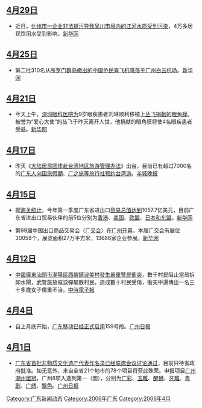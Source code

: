 ## [4月29日](../Page/4月29日.md "wikilink")

  - 近日，[化州市一企业非法排污导致](../Page/化州市.md "wikilink")[吴川市境内的江河水质受到](../Page/吴川市.md "wikilink")[污染](../Page/污染.md "wikilink")，4万多居民饮用水受到影响。[新华网](https://web.archive.org/web/20060614171812/http://gd.xinhuanet.com/2006-04/29/content_6876022.htm)

## [4月25日](../Page/4月25日.md "wikilink")

  - 第二批310名从[所罗门群岛撤出的](../Page/所罗门群岛.md "wikilink")[中国侨民乘](https://zh.wikipedia.org/wiki/中国 "wikilink")[飞机降落于](https://zh.wikipedia.org/wiki/飞机 "wikilink")[广州](https://zh.wikipedia.org/wiki/广州 "wikilink")[白云机场](https://zh.wikipedia.org/wiki/白云机场 "wikilink")。[新华网](https://web.archive.org/web/20060509054435/http://www.gd.xinhuanet.com/newscenter/2006-04/25/content_6840109.htm)

## [4月21日](../Page/4月21日.md "wikilink")

  - 今天上午，[深圳眼科医院为](https://zh.wikipedia.org/wiki/深圳 "wikilink")9岁眼疾患者刘琳顺利移植上[丛飞捐献的](../Page/丛飞.md "wikilink")[眼角膜](https://zh.wikipedia.org/wiki/眼角膜 "wikilink")。被誉为“爱心大使”的丛飞于昨天离开人世，他捐献的眼角膜将使4名眼疾患者受益。[新华网](https://web.archive.org/web/20060503145605/http://www.gd.xinhuanet.com/newscenter/2006-04/22/content_6814647.htm)

## [4月17日](../Page/4月17日.md "wikilink")

  - 昨天《[大陆居民团体赴台湾地区旅游管理办法](https://zh.wikipedia.org/wiki/大陆居民团体赴台湾地区旅游管理办法 "wikilink")》出台，目前已有超过7000名的[广东人向](../Page/广东人.md "wikilink")[国旅假期](https://zh.wikipedia.org/wiki/国旅假期 "wikilink")、[广之旅等](https://zh.wikipedia.org/wiki/广之旅 "wikilink")[旅行社预约](https://zh.wikipedia.org/wiki/旅行社 "wikilink")[台湾游](https://zh.wikipedia.org/wiki/台湾 "wikilink")。[羊城晚报](https://web.archive.org/web/20060519120639/http://www.ycwb.com/gb/content/2006-04/17/content_1108618.htm)

## [4月15日](../Page/4月15日.md "wikilink")

  - 据[海关统计](../Page/海关.md "wikilink")，今年第一季度广东省进出口[贸易总值达到](../Page/贸易.md "wikilink")1057.7亿美元，目前广东省进出口贸易伙伴的前5位分别为[香港](../Page/香港.md "wikilink")、[美国](../Page/美国.md "wikilink")、[欧盟](https://zh.wikipedia.org/wiki/欧盟 "wikilink")、[日本和](../Page/日本.md "wikilink")[东盟](https://zh.wikipedia.org/wiki/东盟 "wikilink")。[新华网](https://web.archive.org/web/20060426124916/http://www.gd.xinhuanet.com/newscenter/2006-04/15/content_6748462.htm)

<!-- end list -->

  - 第99届中国出口商品交易会（[广交会](../Page/广交会.md "wikilink")）在[广州开幕](https://zh.wikipedia.org/wiki/广州 "wikilink")，本届广交会有展位30058个，展览面积27万平方米，13686家企业参展。[新华网](https://web.archive.org/web/20060503045317/http://www.gd.xinhuanet.com/2006-04/16/content_6753320.htm)

## [4月12日](../Page/4月12日.md "wikilink")

  - [中國](../Page/中國.md "wikilink")[廣東](https://zh.wikipedia.org/wiki/廣東 "wikilink")[汕頭市潮陽區西臚鎮波美村發生嚴重警民衝突](https://zh.wikipedia.org/wiki/汕頭市 "wikilink")，數千村民阻止當局拆卸水閘，武警施放催淚彈驅散村民，造成數十村民受傷，衝突中還傳出一名三十多歲女子傷重不治。[中時電子報](https://web.archive.org/web/20060415173332/http://news.chinatimes.com/Chinatimes/newslist/newslist-content/0,3546,110505+112006041400082,00.html)

## [4月4日](../Page/4月4日.md "wikilink")

  - 自上月底开始，[广东](https://zh.wikipedia.org/wiki/广东 "wikilink")[移动已经正式启用](https://zh.wikipedia.org/wiki/中国移动 "wikilink")159号段。[广州日报](https://web.archive.org/web/20060519224609/http://finance.dayoo.com/gb/content/2006-04/04/content_2462713.htm)

## [4月1日](../Page/4月1日.md "wikilink")

  - [广东省首批](../Page/广东省.md "wikilink")[非物质文化遗产代表作名录已经联席会议讨论通过](../Page/非物质文化遗产.md "wikilink")，目前只待省政府批准。如无意外，来自全省21个地市的78个项目将获此殊荣。申报项目[广州](https://zh.wikipedia.org/wiki/广州 "wikilink")[潮州居冠](https://zh.wikipedia.org/wiki/潮州 "wikilink")，广州8项入选列第一（图），分别为[广彩](../Page/广彩.md "wikilink")、[玉雕](https://zh.wikipedia.org/wiki/玉雕 "wikilink")、[醒狮](https://zh.wikipedia.org/wiki/醒狮 "wikilink")、[牙雕](https://zh.wikipedia.org/wiki/牙雕 "wikilink")、[粤剧](https://zh.wikipedia.org/wiki/粤剧 "wikilink")、[广绣](../Page/广绣.md "wikilink")、[飘色](https://zh.wikipedia.org/wiki/飘色 "wikilink")。[广州日报](https://web.archive.org/web/20070923095116/http://gzdaily.dayoo.com/gb/content/2006-04/01/content_2460055.htm)

[Category:广东新闻动态](https://zh.wikipedia.org/wiki/Category:广东新闻动态 "wikilink")
[Category:2006年广东](https://zh.wikipedia.org/wiki/Category:2006年广东 "wikilink")
[Category:2006年4月](https://zh.wikipedia.org/wiki/Category:2006年4月 "wikilink")